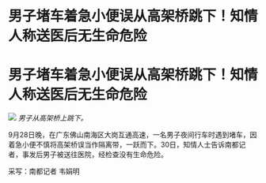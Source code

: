# 男子堵车着急小便误从高架桥跳下！知情人称送医后无生命危险

# 男子堵车着急小便误从高架桥跳下！知情人称送医后无生命危险

![](https://inews.gtimg.com/om_bt/OxkIqYqaELLveXlJoZysOV_4BzWNxgE0k6rk2zcJNb8cwAA/1000)
_男子从高架桥上跳下。_

9月28日晚，在广东佛山南海区大岗互通高速，一名男子夜间行车时遇到堵车，因着急小便不慎将高架桥误当作隔离带，一跃而下。30日，知情人士告诉南都记者，事发后男子被送往医院，经检查没有生命危险。

采写：南都记者 韦娟明

